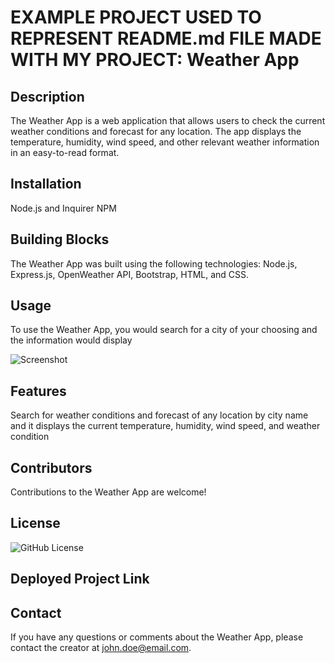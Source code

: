 # EXAMPLE PROJECT USED TO REPRESENT README.md FILE MADE WITH MY PROJECT: Weather App

  ## Description

  The Weather App is a web application that allows users to check the current weather conditions and forecast for any location. The app displays the temperature, humidity, wind speed, and other relevant weather information in an easy-to-read format.

  ## Installation

  Node.js and Inquirer NPM

  ## Building Blocks

  The Weather App was built using the following technologies: Node.js, Express.js, OpenWeather API, Bootstrap, HTML, and CSS.

  ## Usage

  To use the Weather App, you would search for a city of your choosing and the information would display

  ![Screenshot]((./Images/Screenshot%202023-04-03%20at%208.32.20%20AM.png))

  ## Features

  Search for weather conditions and forecast of any location by city name and it displays the current temperature, humidity, wind speed, and weather condition

  ## Contributors

  Contributions to the Weather App are welcome!

  ## License

  ![GitHub License](https://img.shields.io/badge/license-MIT-blue.svg)

  ## Deployed Project Link

  

  ## Contact

  If you have any questions or comments about the Weather App, please contact the creator at john.doe@email.com.
